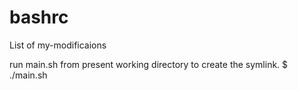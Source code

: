 # bashrc

List of my-modificaions

run main.sh from present working directory to create the symlink.
    $ ./main.sh